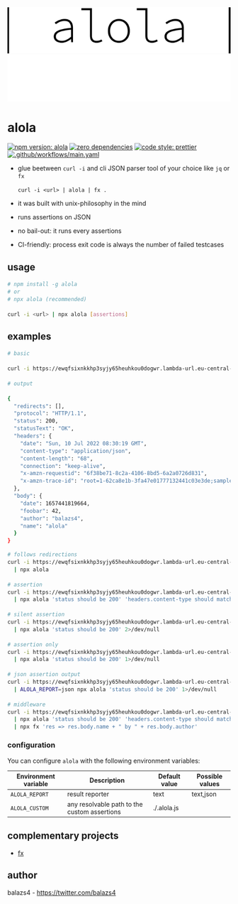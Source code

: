 <div align="center">
<img src=".logo-gh-light-mode-only.svg#gh-light-mode-only" alt="pipe alola pipe">
<img src=".logo-gh-dark-mode-only.svg#gh-dark-mode-only" alt="pipe alola pipe">
</div>

# alola

[![npm version: alola](https://img.shields.io/npm/v/alola?color=010101&logo=npm)](https://www.npmjs.com/package/alola) [![zero dependencies](https://img.shields.io/badge/dependencies-zero-010101?logo=npm)](https://www.npmjs.com/package/alola) [![code style: prettier](https://img.shields.io/badge/code_style-prettier-010101.svg?logo=prettier)](https://github.com/prettier/prettier) [![.github/workflows/main.yaml](https://github.com/balazs4/alola/workflows/.github/workflows/main.yaml/badge.svg)](https://github.com/balazs4/alola/actions?query=workflow%3A.github%2Fworkflows%2Fmain.yaml+branch%3Amaster)

- glue beetween `curl -i` and cli JSON parser tool of your choice like `jq` or `fx`

  `curl -i <url> | alola | fx .`

- it was built with unix-philosophy in the mind
- runs assertions on JSON
- no bail-out: it runs every assertions
- CI-friendly: process exit code is always the number of failed testcases

## usage

```bash
# npm install -g alola
# or
# npx alola (recommended)

curl -i <url> | npx alola [assertions]
```

## examples

```bash
# basic

curl -i https://ewqfsixnkkhp3syjy65heuhkou0dogwr.lambda-url.eu-central-1.on.aws/ | npx alola

# output

{
  "redirects": [],
  "protocol": "HTTP/1.1",
  "status": 200,
  "statusText": "OK",
  "headers": {
    "date": "Sun, 10 Jul 2022 08:30:19 GMT",
    "content-type": "application/json",
    "content-length": "68",
    "connection": "keep-alive",
    "x-amzn-requestid": "6f38be71-8c2a-4106-8bd5-6a2a0726d831",
    "x-amzn-trace-id": "root=1-62ca8e1b-3fa47e01777132441c03e3de;sampled=0"
  },
  "body": {
    "date": 1657441819664,
    "foobar": 42,
    "author": "balazs4",
    "name": "alola"
  }
}
```

```sh
# follows redirections
curl -i https://ewqfsixnkkhp3syjy65heuhkou0dogwr.lambda-url.eu-central-1.on.aws/ --follow \
  | npx alola

# assertion
curl -i https://ewqfsixnkkhp3syjy65heuhkou0dogwr.lambda-url.eu-central-1.on.aws/ \
  | npx alola 'status should be 200' 'headers.content-type should match json' 'body.author should be balazs4'

# silent assertion
curl -i https://ewqfsixnkkhp3syjy65heuhkou0dogwr.lambda-url.eu-central-1.on.aws/ \
  | npx alola 'status should be 200' 2>/dev/null

# assertion only
curl -i https://ewqfsixnkkhp3syjy65heuhkou0dogwr.lambda-url.eu-central-1.on.aws/ \
  | npx alola 'status should be 200' 1>/dev/null

# json assertion output
curl -i https://ewqfsixnkkhp3syjy65heuhkou0dogwr.lambda-url.eu-central-1.on.aws/ \
  | ALOLA_REPORT=json npx alola 'status should be 200' 1>/dev/null

# middleware
curl -i https://ewqfsixnkkhp3syjy65heuhkou0dogwr.lambda-url.eu-central-1.on.aws/ \
  | npx alola 'status should be 200' 'headers.content-type should match json' \
  | npx fx 'res => res.body.name + " by " + res.body.author'
```

### configuration

You can configure `alola` with the following environment variables:

| Environment variable | Description                                  | Default value | Possible values |
| -------------------- | -------------------------------------------- | ------------- | --------------- |
| `ALOLA_REPORT`       | result reporter                              | text          | text,json       |
| `ALOLA_CUSTOM`       | any resolvable path to the custom assertions | ./.alola.js   |                 |

## complementary projects

- [fx](https://github.com/antonmedv/fx)

## author

balazs4 - https://twitter.com/balazs4
